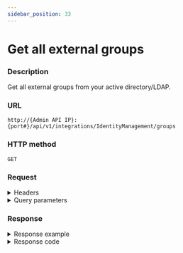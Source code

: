 ```yaml
---
sidebar_position: 33
---
```


# Get all external groups

### Description

Get all external groups from your active directory/LDAP.

### URL

`http://{Admin API IP}:{port#}/api/v1/integrations/IdentityManagement/groups`

### HTTP method

`GET`

### Request

<details>
<summary>Headers</summary>

Example header format:

`Authorization: Basic <authorization token returned from the login method>`

`Content-Type: application/json`
</details>

<details>
<summary>Query parameters</summary>

| Parameter | Description/Comments |
| --- | --- |
| paginationProperties.limit | (integer) Number of results to return per page. Can retrieve up to 250 results per page. Default if unspecified: 50. Optional. <br/> Default value : 50 |
| paginationProperties.sort-by | (string) Field to use to sort the results. <br/> Default value : Name |
| paginationProperties.sort-order | (integer) 1 for ascending, -1 for descending. Defaults to ascending. Optional. <br/> Default value : 1 |
| paginationProperties.cursor | (string) When paging, the response will include a cursor field. Use the cursor to get next set of results. Optional. |
| paginationProperties.filter | (string) String to use to filter for domains containing this string. For example: "lab" would return lab1, testlab, olabo. Optional. |
</details>

### Response

<details>
<summary>Response example</summary>

```javascript
{
    "Groups": [
        {
            "Name": "Administrators",
            "DistinguishedName": "CN=Administrators,CN=Builtin,DC=qualisystems,DC=local"
        },
        {
            "Name": "ADSyncAdmins",
            "DistinguishedName": "CN=ADSyncAdmins,CN=Users,DC=qualisystems,DC=local"
        },
        {
            "Name": "Azure_DevOps_Cloud_Admins",
            "DistinguishedName": "CN=Azure_DevOps_Cloud_Admins,OU=00.00.Quali.Azure.Security.Groups,OU=00.00.Microsoft-Azure,OU=00.00.Cloud.Services,OU=00.QUALI.WW.DATA.CENTERS,DC=qualisystems,DC=local"
        }
    ],
    "Cursor": "QXp1cmVfRGV2T3BzX0Nsb3VkX0FkbWlucw=="
}
```
</details>

<details>
<summary>Response code</summary>

```javascript
200 OK
```
</details>